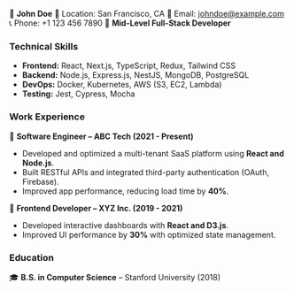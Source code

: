 📌 **John Doe**
📍 Location: San Francisco, CA
📧 Email: johndoe@example.com
📞 Phone: +1 123 456 7890
💼 **Mid-Level Full-Stack Developer**

### **Technical Skills**

- **Frontend:** React, Next.js, TypeScript, Redux, Tailwind CSS
- **Backend:** Node.js, Express.js, NestJS, MongoDB, PostgreSQL
- **DevOps:** Docker, Kubernetes, AWS (S3, EC2, Lambda)
- **Testing:** Jest, Cypress, Mocha

### **Work Experience**

🔹 **Software Engineer – ABC Tech (2021 - Present)**

- Developed and optimized a multi-tenant SaaS platform using **React and Node.js**.
- Built RESTful APIs and integrated third-party authentication (OAuth, Firebase).
- Improved app performance, reducing load time by **40%**.

🔹 **Frontend Developer – XYZ Inc. (2019 - 2021)**

- Developed interactive dashboards with **React and D3.js**.
- Improved UI performance by **30%** with optimized state management.

### **Education**

🎓 **B.S. in Computer Science** – Stanford University (2018)
